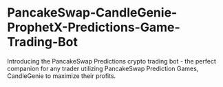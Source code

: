 # PancakeSwap-CandleGenie-ProphetX-Predictions-Game-Trading-Bot
Introducing the PancakeSwap Predictions crypto trading bot - the perfect companion for any trader utilizing PancakeSwap Prediction Games, CandleGenie to maximize their profits. 
